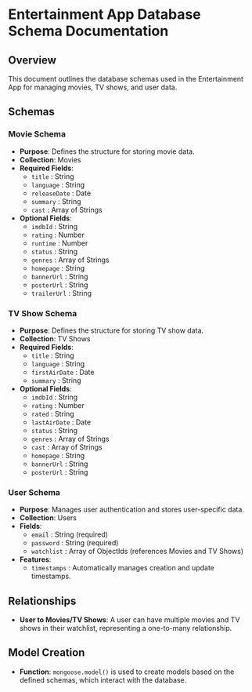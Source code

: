 # Entertainment App Database Schema Documentation

## Overview
This document outlines the database schemas used in the Entertainment App for managing movies, TV shows, and user data.

## Schemas

### Movie Schema
- **Purpose**: Defines the structure for storing movie data.
- **Collection**: Movies
- **Required Fields**:
    - `title` : String
    - `language` : String
    - `releaseDate` : Date
    - `summary` : String
    - `cast` : Array of Strings
- **Optional Fields**:
    - `imdbId` : String
    - `rating` : Number
    - `runtime` : Number
    - `status` : String
    - `genres` : Array of Strings
    - `homepage` : String
    - `bannerUrl` : String
    - `posterUrl` : String
    - `trailerUrl` : String

### TV Show Schema
- **Purpose**: Defines the structure for storing TV show data.
- **Collection**: TV Shows
- **Required Fields**:
    - `title` : String
    - `language` : String
    - `firstAirDate` : Date
    - `summary` : String
- **Optional Fields**:
    - `imdbId` : String
    - `rating` : Number
    - `rated` : String
    - `lastAirDate` : Date
    - `status` : String
    - `genres` : Array of Strings
    - `cast` : Array of Strings
    - `homepage` : String
    - `bannerUrl` : String
    - `posterUrl` : String

### User Schema
- **Purpose**: Manages user authentication and stores user-specific data.
- **Collection**: Users
- **Fields**:
    - `email` : String (required)
    - `password` : String (required)
    - `watchlist` : Array of ObjectIds (references Movies and TV Shows)
- **Features**:
    - `timestamps` : Automatically manages creation and update timestamps.

## Relationships
- **User to Movies/TV Shows**: A user can have multiple movies and TV shows in their watchlist, representing a one-to-many relationship.

## Model Creation
- **Function**: `mongoose.model()` is used to create models based on the defined schemas, which interact with the database.
